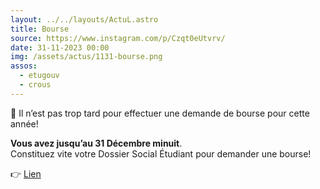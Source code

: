 ```yaml
---
layout: ../../layouts/ActuL.astro
title: Bourse
source: https://www.instagram.com/p/Czqt0eUtvrv/
date: 31-11-2023 00:00
img: /assets/actus/1131-bourse.png
assos:
  - etugouv
  - crous
---
```


📢 Il n’est pas trop tard pour effectuer une demande de bourse pour cette année!  

__Vous avez jusqu’au 31 Décembre minuit__.  
Constituez vite votre Dossier Social Étudiant pour demander une bourse!

👉 [Lien](https://www.etudiant.gouv.fr/fr/guide-de-letudiant)
